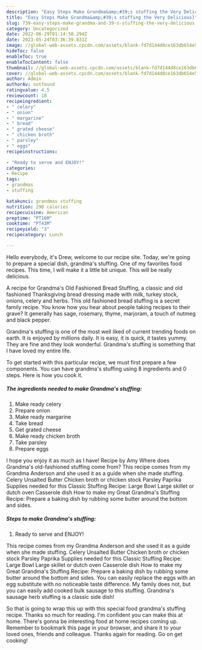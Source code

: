 ```yaml
---
description: "Easy Steps Make Grandma&amp;#39;s stuffing the Very Delicious}"
title: "Easy Steps Make Grandma&amp;#39;s stuffing the Very Delicious}"
slug: 739-easy-steps-make-grandma-and-39-s-stuffing-the-very-delicious
category: Uncategorized
date: 2022-06-29T01:14:50.294Z
date: 2023-05-24T03:36:39.831Z
image: //global-web-assets.cpcdn.com/assets/blank-fd7d144d8ce163db654e5a02c40b08a2775adb7897d16e4062681dc7e1b2800f.png
hideToc: false
enableToc: true
enableTocContent: false
thumbnail: //global-web-assets.cpcdn.com/assets/blank-fd7d144d8ce163db654e5a02c40b08a2775adb7897d16e4062681dc7e1b2800f.png
cover: //global-web-assets.cpcdn.com/assets/blank-fd7d144d8ce163db654e5a02c40b08a2775adb7897d16e4062681dc7e1b2800f.png
author: Admin
authorAv: notfound
ratingvalue: 4.5
reviewcount: 18
recipeingredient:
- " celery"
- " onion"
- " margarine"
- " bread"
- " grated cheese"
- " chicken broth"
- " parsley"
- " eggs"
recipeinstructions:

- "Ready to serve and ENJOY!"
categories:
- Recipe
tags:
- grandmas
- stuffing

katakunci: grandmas stuffing 
nutrition: 290 calories
recipecuisine: American
preptime: "PT16M"
cooktime: "PT43M"
recipeyield: "3"
recipecategory: Lunch

---
```



Hello everybody, it's Drew, welcome to our recipe site. Today, we're going to prepare a special dish, grandma&#39;s stuffing. One of my favorites food recipes. This time, I will make it a little bit unique. This will be really delicious.

A recipe for Grandma&#39;s Old Fashioned Bread Stuffing, a classic and old fashioned Thanksgiving bread dressing made with milk, turkey stock, onions, celery and herbs. This old fashioned bread stuffing is a secret family recipe. You know how you hear about people taking recipes to their grave? It generally has sage, rosemary, thyme, marjoram, a touch of nutmeg and black pepper.

Grandma&#39;s stuffing is one of the most well liked of current trending foods on earth. It is enjoyed by millions daily. It is easy, it is quick, it tastes yummy. They are fine and they look wonderful. Grandma&#39;s stuffing is something that I have loved my entire life.


To get started with this particular recipe, we must first prepare a few components. You can have grandma&#39;s stuffing using 8 ingredients and 0 steps. Here is how you cook it.

<!--inarticleads1-->

##### The ingredients needed to make Grandma&#39;s stuffing:

1. Make ready  celery
1. Prepare  onion
1. Make ready  margarine
1. Take  bread
1. Get  grated cheese
1. Make ready  chicken broth
1. Take  parsley
1. Prepare  eggs


I hope you enjoy it as much as I have! Recipe by Amy Where does Grandma&#39;s old-fashioned stuffing come from? This recipe comes from my Grandma Anderson and she used it as a guide when she made stuffing. Celery Unsalted Butter Chicken broth or chicken stock Parsley Paprika Supplies needed for this Classic Stuffing Recipe: Large Bowl Large skillet or dutch oven Casserole dish How to make my Great Grandma&#39;s Stuffing Recipe: Prepare a baking dish by rubbing some butter around the bottom and sides. 

<!--inarticleads2-->

##### Steps to make Grandma&#39;s stuffing:


1. Ready to serve and ENJOY!

This recipe comes from my Grandma Anderson and she used it as a guide when she made stuffing. Celery Unsalted Butter Chicken broth or chicken stock Parsley Paprika Supplies needed for this Classic Stuffing Recipe: Large Bowl Large skillet or dutch oven Casserole dish How to make my Great Grandma&#39;s Stuffing Recipe: Prepare a baking dish by rubbing some butter around the bottom and sides. You can easily replace the eggs with an egg substitute with no noticeable taste difference. My family does not, but you can easily add cooked bulk sausage to this stuffing. Grandma&#39;s sausage herb stuffing is a classic side dish! 

So that is going to wrap this up with this special food grandma&#39;s stuffing recipe. Thanks so much for reading. I'm confident you can make this at home. There's gonna be interesting food at home recipes coming up. Remember to bookmark this page in your browser, and share it to your loved ones, friends and colleague. Thanks again for reading. Go on get cooking!

